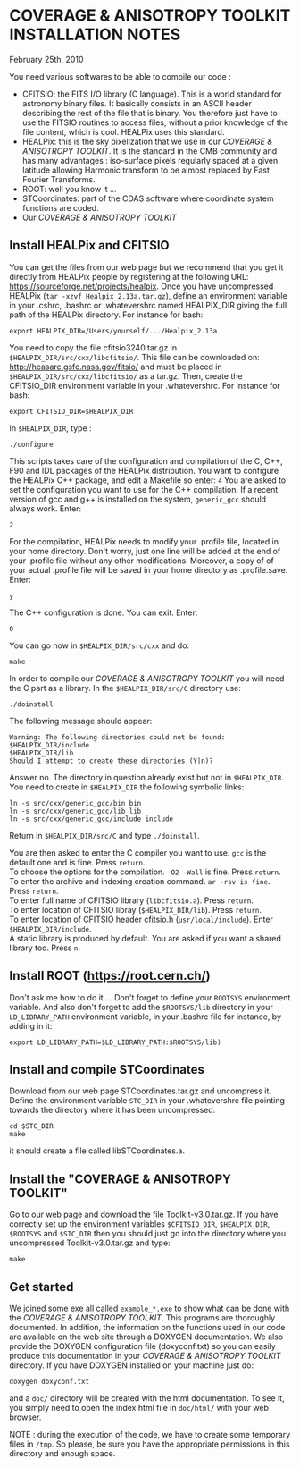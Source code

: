 # COVERAGE & ANISOTROPY TOOLKIT INSTALLATION NOTES
February 25th, 2010

You need various softwares to be able to compile our code :
- CFITSIO: the FITS I/O library (C language). This is a world standard for astronomy binary files. It basically consists in an ASCII header describing the rest of the file that is binary. You therefore just have to use the FITSIO routines to access files, without a prior knowledge of the file content, which is cool. HEALPix uses this standard.
- HEALPix: this is the sky pixelization that we use in our *COVERAGE & ANISOTROPY TOOLKIT*. It is the standard in the CMB community and has many advantages : iso-surface pixels regularly spaced at a given latitude allowing Harmonic transform to be almost replaced by Fast Fourier Transforms.
- ROOT: well you know it ...
- STCoordinates: part of the CDAS software where coordinate system functions are coded.
- Our *COVERAGE & ANISOTROPY TOOLKIT*


## Install HEALPix and CFITSIO
You can get the files from our web page but we recommend that you get it directly from HEALPix people by registering at the following URL: https://sourceforge.net/projects/healpix. Once you have uncompressed HEALPix (`tar -xzvf Healpix_2.13a.tar.gz`), define an environment variable in your .cshrc, .bashrc or .whatevershrc named HEALPIX_DIR giving the full path of the HEALPix directory. For instance for bash:
```
export HEALPIX_DIR=/Users/yourself/.../Healpix_2.13a
```
You need to copy the file cfitsio3240.tar.gz in `$HEALPIX_DIR/src/cxx/libcfitsio/`. This file can be downloaded on: http://heasarc.gsfc.nasa.gov/fitsio/ and must be placed in `$HEALPIX_DIR/src/cxx/libcfitsio/` as a tar.gz. Then, create the CFITSIO_DIR environment variable in your .whatevershrc. For instance for bash:
```
export CFITSIO_DIR=$HEALPIX_DIR
```
In `$HEALPIX_DIR`, type :
```
./configure
```
This scripts takes care of the configuration and compilation of the C, C++, F90 and IDL packages of the HEALPix distribution. You want to configure the HEALPix C++ package, and edit a Makefile so enter:
``
4
``
You are asked to set the configuration you want to use for the C++ compilation. If a recent version of gcc and g++ is installed on the system, `generic_gcc` should always work. Enter:
```
2
```
For the compilation, HEALPix needs to modify your .profile file, located in your home directory. Don't worry, just one line will be added at the end of your .profile file without any other modifications. Moreover, a copy of of your actual .profile file will be saved in your home directory as .profile.save. Enter:
```
y
```
The C++ configuration is done. You can exit. Enter:
```
0
```
You can go now in `$HEALPIX_DIR/src/cxx` and do:
```
make
```
In order to compile our *COVERAGE & ANISOTROPY TOOLKIT* you will need the C part as a library. In the
`$HEALPIX_DIR/src/C` directory use:
```
./doinstall
```
The following message should appear:
```
Warning: The following directories could not be found:
$HEALPIX_DIR/include
$HEALPIX_DIR/lib
Should I attempt to create these directories (Y|n)?
```
Answer no. The directory in question already exist but not in `$HEALPIX_DIR`. You need to create in `$HEALPIX_DIR` the following symbolic links:
```
ln -s src/cxx/generic_gcc/bin bin
ln -s src/cxx/generic_gcc/lib lib
ln -s src/cxx/generic_gcc/include include
```
Return in `$HEALPIX_DIR/src/C` and type `./doinstall`.

You are then asked to enter the C compiler you want to use. `gcc` is the default one and is fine. Press `return`.  
To choose the options for the compilation. `-O2 -Wall` is fine. Press `return`.  
To enter the archive and indexing creation command. `ar -rsv is fine`. Press `return`.  
To enter full name of CFITSIO library (`libcfitsio.a`). Press `return`.  
To enter location of CFITSIO libray (`$HEALPIX_DIR/lib`). Press `return`.  
To enter location of CFITSIO header cfitsio.h (`usr/local/include`). Enter `$HEALPIX_DIR/include`.  
A static library is produced by default. You are asked if you want a shared library too. Press `n`.


## Install ROOT (https://root.cern.ch/)
Don't ask me how to do it ...
Don't forget to define your `ROOTSYS` environment variable. And also don't forget to add the `$ROOTSYS/lib` directory in your `LD_LIBRARY_PATH` environment variable, in your .bashrc file for instance, by adding in it:
```
export LD_LIBRARY_PATH=$LD_LIBRARY_PATH:$ROOTSYS/lib)
```


## Install and compile STCoordinates
Download from our web page STCoordinates.tar.gz and uncompress it. Define the environment variable `STC_DIR` in your .whatevershrc file pointing towards the directory where it has been uncompressed.
```
cd $STC_DIR
make
```
it should create a file called libSTCoordinates.a.


## Install the "COVERAGE & ANISOTROPY TOOLKIT"
Go to our web page and download the file Toolkit-v3.0.tar.gz. If you have correctly set up the environment variables `$CFITSIO_DIR`, `$HEALPIX_DIR`, `$ROOTSYS` and `$STC_DIR` then you should just go into the directory where you uncompressed Toolkit-v3.0.tar.gz and type:
```
make
```


## Get started
We joined some exe all called `example_*.exe` to show what can be done with the *COVERAGE & ANISOTROPY TOOLKIT*. This programs are thoroughly documented. In addition, the information on the functions used in our code are available on the web site through a DOXYGEN documentation. We also provide the DOXYGEN configuration file (doxyconf.txt) so you can easily produce this documentation in your *COVERAGE & ANISOTROPY TOOLKIT* directory. If you have DOXYGEN installed on your machine just do:
```
doxygen doxyconf.txt
```
and a `doc/` directory will be created with the html documentation. To see it, you simply need to open the index.html file in `doc/html/` with your web browser.


NOTE : during the execution of the code, we have to create some temporary files in `/tmp`. So please, be sure you have the appropriate permissions in this directory and enough space.
